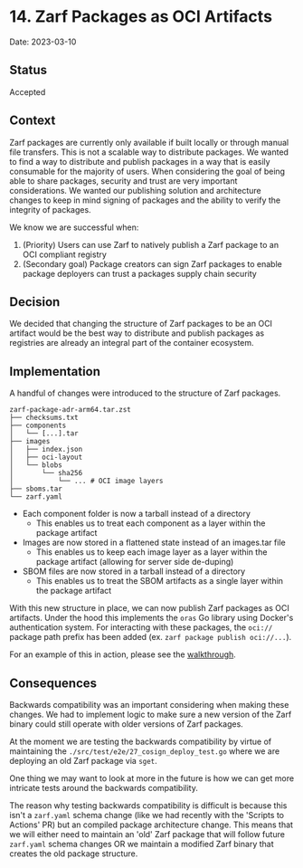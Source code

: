 # 14. Zarf Packages as OCI Artifacts

Date: 2023-03-10

## Status

Accepted

## Context

Zarf packages are currently only available if built locally or through manual file transfers. This is not a scalable way to distribute packages. We wanted to find a way to distribute and publish packages in a way that is easily consumable for the majority of users. When considering the goal of being able to share packages, security and trust are very important considerations. We wanted our publishing solution and architecture changes to keep in mind signing of packages and the ability to verify the integrity of packages.

We know we are successful when:

1. (Priority) Users can use Zarf to natively publish a Zarf package to an OCI compliant registry
2. (Secondary goal) Package creators can sign Zarf packages to enable package deployers can trust a packages supply chain security

## Decision

We decided that changing the structure of Zarf packages to be an OCI artifact would be the best way to distribute and publish packages as registries are already an integral part of the container ecosystem.

## Implementation

A handful of changes were introduced to the structure of Zarf packages.

```text
zarf-package-adr-arm64.tar.zst
├── checksums.txt
├── components
│   └── [...].tar
├── images
│   ├── index.json
│   ├── oci-layout
│   └── blobs
│       └── sha256
│           └── ... # OCI image layers
├── sboms.tar
└── zarf.yaml
```

- Each component folder is now a tarball instead of a directory
  - This enables us to treat each component as a layer within the package artifact
- Images are now stored in a flattened state instead of an images.tar file
  - This enables us to keep each image layer as a layer within the package artifact (allowing for server side de-duping)
- SBOM files are now stored in a tarball instead of a directory
  - This enables us to treat the SBOM artifacts as a single layer within the package artifact

With this new structure in place, we can now publish Zarf packages as OCI artifacts. Under the hood this implements the `oras` Go library using Docker's authentication system. For interacting with these packages, the `oci://` package path prefix has been added (ex. `zarf package publish oci://...`).

For an example of this in action, please see the [walkthrough](./docs/../../docs/13-walkthroughs/6-publish-and-deploy.md).

## Consequences

Backwards compatibility was an important considering when making these changes. We had to implement logic to make sure a new version of the Zarf binary could still operate with older versions of Zarf packages.

At the moment we are testing the backwards compatibility by virtue of maintaining the `./src/test/e2e/27_cosign_deploy_test.go` where we are deploying an old Zarf package via `sget`.

One thing we may want to look at more in the future is how we can get more intricate tests around the backwards compatibility.

The reason why testing backwards compatibility is difficult is because this isn't a `zarf.yaml` schema change (like we had recently with the 'Scripts to Actions' PR) but an compiled package architecture change. This means that we will either need to maintain an 'old' Zarf package that will follow future `zarf.yaml` schema changes OR we maintain a modified Zarf binary that creates the old package structure.
